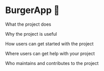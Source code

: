 # BurgerApp 🍔 
What the project does



Why the project is useful



How users can get started with the project



Where users can get help with your project




Who maintains and contributes to the project
